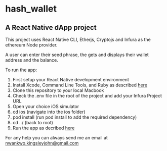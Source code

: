# hash_wallet

## A React Native dApp project

This project uses React Native CLI, Etherjs, Cryptojs and Infura as the ethereum Node provider.

A user can enter their seed phrase, the gets and displays their wallet address and the balance.

To run the app:

  1. First setup your React Native development environment
  2. Install Xcode, Command Line Tools, and Ruby as described [here](https://reactnative.dev/docs/environment-setup#target-os)
  3. Clone this repository to your local Macbook
  4. Check the .env file in the root of the project and add your Infura Project URL
  5. Open your choice iOS simulator
  6. cd ios (navigate into the ios folder)
  7. pod install (run pod install to add the required dependency)
  8. cd ../ (back to root)
  4. Run the app as decribed [here](https://reactnative.dev/docs/environment-setup#target-os)

For any help you can always send me an email at nwankwo.kingsleyjohn@gmail.com
  
